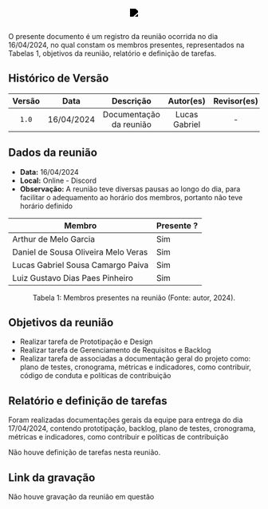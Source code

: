 <br/>
<div style="display: flex; flex-direction: column; justify-content: center; align-items:center;">
    <img src="https://dansousamelo.github.io/RQ_ISP/assets/backlog/BACKLOG-ICON.png" style="filter: brightness(0%);" />
</div>
<br/>
<p align="flex-direction: column; justify">
O presente documento é um registro da reunião ocorrida no dia 16/04/2024, no qual constam os membros presentes,
representados na Tabelas 1, objetivos da reunião, relatório e definição de tarefas.</p>

## Histórico de Versão

| Versão |    Data    |        Descrição        |   Autor(es)   | Revisor(es) |
| :----: | :--------: | :---------------------: | :-----------: | :---------: |
| `1.0`  | 16/04/2024 | Documentação da reunião | Lucas Gabriel |      -      |

## Dados da reunião

- **Data:** 16/04/2024
- **Local:** Online - Discord
- **Observação:** A reunião teve diversas pausas ao longo do dia, para facilitar o adequamento ao horário dos membros, portanto não teve horário definido

| Membro                              | Presente ? |
| ----------------------------------- | ---------- |
| Arthur de Melo Garcia               | Sim        |
| Daniel de Sousa Oliveira Melo Veras | Sim        |
| Lucas Gabriel Sousa Camargo Paiva   | Sim        |
| Luiz Gustavo Dias Paes Pinheiro     | Sim        |
<div style="text-align: center">
<p> Tabela 1: Membros presentes na reunião (Fonte: autor, 2024). </p>
</div>

## Objetivos da reunião

- Realizar tarefa de Prototipação e Design
- Realizar tarefa de Gerenciamento de Requisitos e Backlog
- Realizar tarefa de associadas a documentação geral do projeto como: plano de testes, cronograma, métricas e indicadores, como contribuir, código de conduta e políticas de contribuição

## Relatório e definição de tarefas

Foram realizadas documentações gerais da equipe para entrega do dia 17/04/2024, contendo prototipação, backlog, plano de testes, cronograma, métricas e indicadores, como contribuir e políticas de contribuição

Não houve definição de tarefas nesta reunião.

## Link da gravação

Não houve gravação da reunião em questão